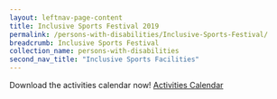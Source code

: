 ```yaml
---
layout: leftnav-page-content
title: Inclusive Sports Festival 2019
permalink: /persons-with-disabilities/Inclusive-Sports-Festival/
breadcrumb: Inclusive Sports Festival
collection_name: persons-with-disabilities
second_nav_title: "Inclusive Sports Facilities"
---
```


Download the activities calendar now! [Activities Calendar](/images/ISF2019-Activities-by-Date.pdf) 
